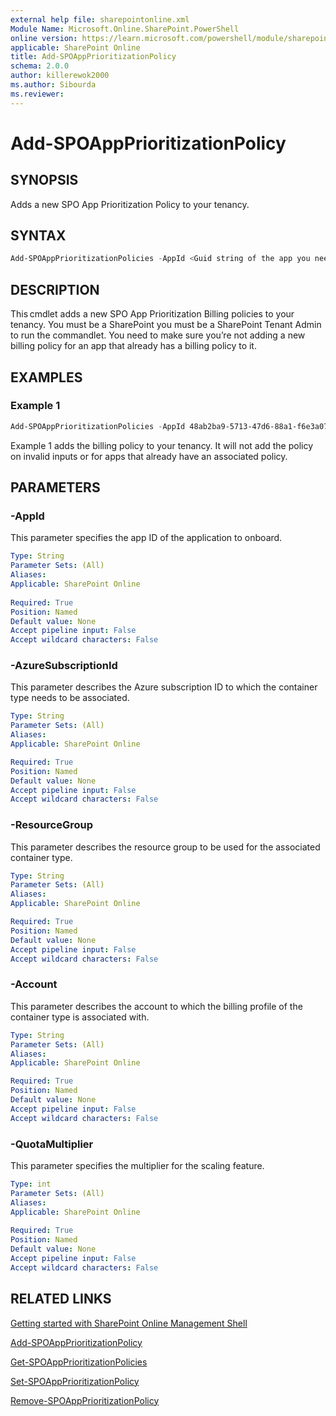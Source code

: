```yaml
---
external help file: sharepointonline.xml
Module Name: Microsoft.Online.SharePoint.PowerShell
online version: https://learn.microsoft.com/powershell/module/sharepoint-online/Add-SPOAppPrioritizationPolicy
applicable: SharePoint Online
title: Add-SPOAppPrioritizationPolicy
schema: 2.0.0
author: killerewok2000
ms.author: Sibourda
ms.reviewer:
---
```


# Add-SPOAppPrioritizationPolicy

## SYNOPSIS

Adds a new SPO App Prioritization Policy to your tenancy.

## SYNTAX

```powershell
Add-SPOAppPrioritizationPolicies -AppId <Guid string of the app you need SPAP enabled for> -AzureSubscriptionId <Guid string of the Azure Subscription Id> -ResourceGroup <String> -Account <String> -QuotaMultiplier <int> 
```

## DESCRIPTION

This cmdlet adds a new SPO App Prioritization Billing policies to your tenancy. You must be a SharePoint you must be a SharePoint Tenant Admin to run the commandlet. You need to make sure you’re not adding a new billing policy for an app that already has a billing policy to it. 

## EXAMPLES

### Example 1

```powershell
Add-SPOAppPrioritizationPolicies -AppId 48ab2ba9-5713-47d6-88a1-f6e3a0730833 -AzureSubscriptionId 48ab1ba4-9813-47d6-88a1-f6e3a0730822 -ResourceGroup newResourceGroup -Account newAccountName -QuotaMultiplier 5 
```

Example 1 adds the billing policy to your tenancy. It will not add the policy on invalid inputs or for apps that already have an associated policy. 


## PARAMETERS

### -AppId
 
This parameter specifies the app ID of the application to onboard.
```yaml
Type: String
Parameter Sets: (All)
Aliases:
Applicable: SharePoint Online
 
Required: True
Position: Named
Default value: None
Accept pipeline input: False
Accept wildcard characters: False
```

### -AzureSubscriptionId

This parameter describes the Azure subscription ID to which the container type needs to be associated.

```yaml
Type: String
Parameter Sets: (All)
Aliases:
Applicable: SharePoint Online

Required: True
Position: Named
Default value: None
Accept pipeline input: False
Accept wildcard characters: False
```


### -ResourceGroup

This parameter describes the resource group to be used for the associated container type.

```yaml
Type: String
Parameter Sets: (All)
Aliases:
Applicable: SharePoint Online

Required: True
Position: Named
Default value: None
Accept pipeline input: False
Accept wildcard characters: False
```

### -Account

This parameter describes the account to which the billing profile of the container type is associated with.

```yaml
Type: String
Parameter Sets: (All)
Aliases:
Applicable: SharePoint Online

Required: True
Position: Named
Default value: None
Accept pipeline input: False
Accept wildcard characters: False
```
### -QuotaMultiplier
 
This parameter specifies the multiplier for the scaling feature.

```yaml
Type: int
Parameter Sets: (All)
Aliases:
Applicable: SharePoint Online
 
Required: True
Position: Named
Default value: None
Accept pipeline input: False
Accept wildcard characters: False
```


## RELATED LINKS

[Getting started with SharePoint Online Management Shell](/powershell/sharepoint/sharepoint-online/connect-sharepoint-online)

[Add-SPOAppPrioritizationPolicy](./Add-SPOAppPrioritizationPolicy.md)

[Get-SPOAppPrioritizationPolicies](./Get-SPOAppPrioritizationPolicies.md)

[Set-SPOAppPrioritizationPolicy](./Set-SPOAppPrioritizationPolicy.md)

[Remove-SPOAppPrioritizationPolicy](./Remove-SPOAppPrioritizationPolicy.md)
